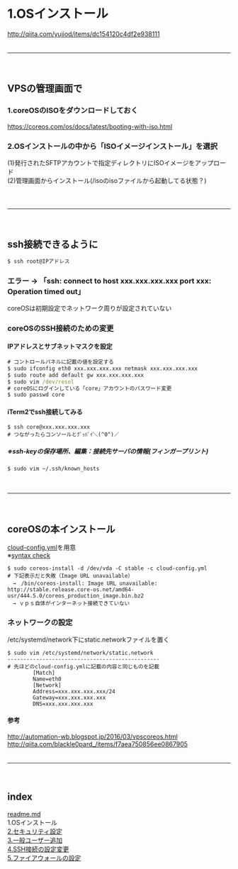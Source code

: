 # 1.OSインストール
http://qiita.com/yujiod/items/dc154120c4df2e938111  
　  
- - - 
　  
## VPSの管理画面で

### 1.coreOSのISOをダウンロードしておく
https://coreos.com/os/docs/latest/booting-with-iso.html  

### 2.OSインストールの中から「ISOイメージインストール」を選択
(1)発行されたSFTPアカウントで指定ディレクトリにISOイメージをアップロード  
(2)管理画面からインストール(/isoのisoファイルから起動してる状態？)  
　  
　  
- - - 
　  
## ssh接続できるように
```cmd
$ ssh root@IPアドレス
```

### エラー → 「ssh: connect to host xxx.xxx.xxx.xxx port xxx: Operation timed out」
coreOSは初期設定でネットワーク周りが設定されていない
　  
### coreOSのSSH接続のための変更
#### IPアドレスとサブネットマスクを設定
```cmd
# コントロールパネルに記載の値を設定する
$ sudo ifconfig eth0 xxx.xxx.xxx.xxx netmask xxx.xxx.xxx.xxx
$ sudo route add default gw xxx.xxx.xxx.xxx
$ sudo vim /dev/resol
# coreOSにログインしている「core」アカウントのパスワード変更
$ sudo passwd core
```
#### iTerm2でssh接続してみる
```
$ ssh core@xxx.xxx.xxx.xxx
# つながったらコンソールとｸﾞｯﾊﾞｲ＼(^0^)／
```
##### ※ssh-keyの保存場所、編集：接続先サーバの情報(フィンガープリント)
```
$ sudo vim ~/.ssh/known_hosts
```
　  
- - - 
　  
## coreOSの本インストール
[cloud-config.yml](https://github.com/IsabellaAzu/memo/blob/master/vps/cloud-config.yml)を用意  
※[syntax check](https://coreos.com/validate/)  

```
$ sudo coreos-install -d /dev/vda -C stable -c cloud-config.yml
# 下記表示だと失敗（Image URL unavailable）
　→　/bin/coreos-install: Image URL unavailable: http://stable.release.core-os.net/amd64-usr/444.5.0/coreos_production_image.bin.bz2
　→ ｖｐｓ自体がインターネット接続できていない
```
### ネットワークの設定
/etc/systemd/network下にstatic.networkファイルを置く  
```
$ sudo vim /etc/systemd/network/static.network
------------------------------------------------
# 先ほどのcloud-config.ymlに記載の内容と同じものを記載
        [Match]
        Name=eth0
        [Network]
        Address=xxx.xxx.xxx.xxx/24
        Gateway=xxx.xxx.xxx.xxx
        DNS=xxx.xxx.xxx.xxx
```


#### 参考
http://automation-wb.blogspot.jp/2016/03/vpscoreos.html  
http://qiita.com/blackle0pard_/items/f7aea750856ee0867905  
　  
- - - 
　  
## index
<a href="./readme.md">readme.md</a>  
1.OSインストール  
<a href="./2.セキュリティ設定.md">2.セキュリティ設定</a>  
<a href="./3.一般ユーザー追加.md">3.一般ユーザー追加</a>  
<a href="./4.SSH接続の設定変更.md">4.SSH接続の設定変更</a>  
<a href="./5.ファイアウォールの設定.md">5.ファイアウォールの設定</a>  



